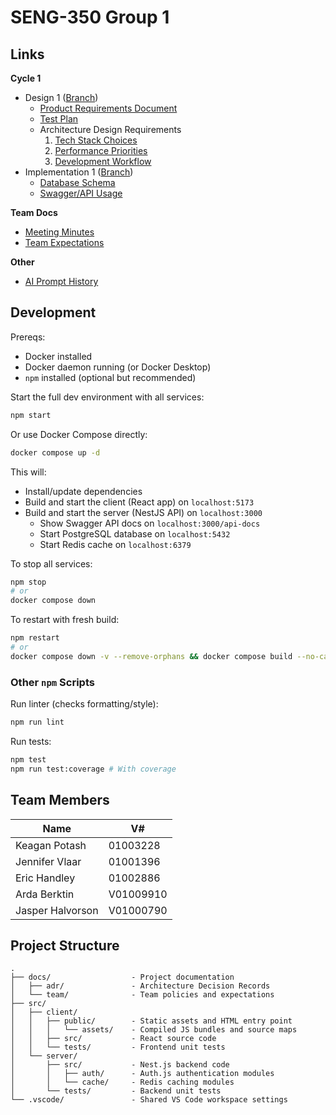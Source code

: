 # SENG-350 Group 1

## Links

**Cycle 1**
- Design 1 ([Branch](https://gitlab.csc.uvic.ca/courses/2025091/SENG350_COSI/teams/group_1_proj/-/tree/cycle-1/design))
    - [Product Requirements Document](docs/product-requirements-document.md)
    - [Test Plan](docs/test-plan.md)
    - Architecture Design Requirements
        1. [Tech Stack Choices](docs/adr/adr-1-tech-stack-choices.md)
        2. [Performance Priorities](docs/adr/adr-2-performance-priorities.md)
        2. [Development Workflow](docs/adr/adr-3-development-workflow.md)
- Implementation 1 ([Branch](https://gitlab.csc.uvic.ca/courses/2025091/SENG350_COSI/teams/group_1_proj/-/tree/cycle-1/implement))
    - [Database Schema](docs/db/schema.md)
    - [Swagger/API Usage](docs/api/api.md)


**Team Docs**
- [Meeting Minutes](docs/minutes.md)
- [Team Expectations](docs/team/team-expectations.md)

**Other**
- [AI Prompt History](docs/prompts.md) 

## Development

Prereqs:
- Docker installed
- Docker daemon running (or Docker Desktop)
- `npm` installed (optional but recommended)


Start the full dev environment with all services:
```bash
npm start
```

Or use Docker Compose directly:
```bash
docker compose up -d
```

This will:
- Install/update dependencies
- Build and start the client (React app) on `localhost:5173`
- Build and start the server (NestJS API) on `localhost:3000  `
    - Show Swagger API docs on `localhost:3000/api-docs`
    - Start PostgreSQL database on `localhost:5432`
    - Start Redis cache on `localhost:6379`

To stop all services:
```bash
npm stop
# or
docker compose down
```

To restart with fresh build:
```bash
npm restart
# or
docker compose down -v --remove-orphans && docker compose build --no-cache && docker compose up -d --force-recreate
```

### Other `npm` Scripts

Run linter (checks formatting/style):
```bash
npm run lint
```

Run tests:
```bash
npm test
npm run test:coverage # With coverage
```

## Team Members

| Name             | V#        |
| ---------------- | --------- |
| Keagan Potash    | 01003228  |
| Jennifer Vlaar   | 01001396  |
| Eric Handley     | 01002886  |
| Arda Berktin     | V01009910 |
| Jasper Halvorson | V01000790 |

## Project Structure

```
.
├── docs/                  - Project documentation
│   ├── adr/               - Architecture Decision Records
│   └── team/              - Team policies and expectations
├── src/
│   ├── client/
│   │   ├── public/        - Static assets and HTML entry point
│   │   │   └── assets/    - Compiled JS bundles and source maps
│   │   ├── src/           - React source code
│   │   └── tests/         - Frontend unit tests
│   └── server/
│       ├── src/           - Nest.js backend code
│       │   ├── auth/      - Auth.js authentication modules
│       │   └── cache/     - Redis caching modules
│       └── tests/         - Backend unit tests
└── .vscode/               - Shared VS Code workspace settings
```